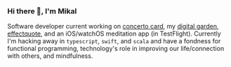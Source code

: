 ### Hi there 👋, I'm Mikal

Software developer current working on [concerto card](https://www.concertocard.com), my [digital garden](https://www.mikal.online), [effectquote](https://github.com/mikalcallahan/effectquote), and an iOS/watchOS meditation app (in TestFlight).
Currently I'm hacking away in `typescript`, `swift`, and `scala` and have a fondness for functional programming, technology's role in improving our life/connection with others, and mindfulness. 

<!--
**mikalcallahan/mikalcallahan** is a ✨ _special_ ✨ repository because its `README.md` (this file) appears on your GitHub profile.

Here are some ideas to get you started:

- 🔭 I’m currently working on ...
- 🌱 I’m currently learning ...
- 👯 I’m looking to collaborate on ...
- 🤔 I’m looking for help with ...
- 💬 Ask me about ...
- 📫 How to reach me: ...
- 😄 Pronouns: ...
- ⚡ Fun fact: ...
-->
